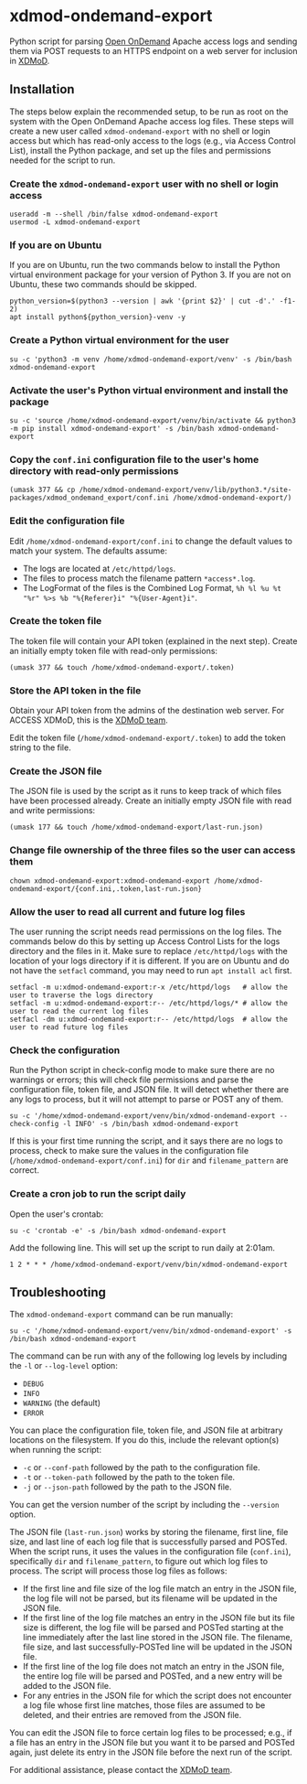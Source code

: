 # xdmod-ondemand-export
Python script for parsing [Open OnDemand](https://openondemand.org/) Apache access logs and sending them via POST requests to an HTTPS endpoint on a web server for inclusion in [XDMoD](https://open.xdmod.org).

## Installation
The steps below explain the recommended setup, to be run as root on the system with the Open OnDemand Apache access log files. These steps will create a new user called `xdmod-ondemand-export` with no shell or login access but which has read-only access to the logs (e.g., via Access Control List), install the Python package, and set up the files and permissions needed for the script to run.

### Create the `xdmod-ondemand-export` user with no shell or login access
```
useradd -m --shell /bin/false xdmod-ondemand-export
usermod -L xdmod-ondemand-export
```

### If you are on Ubuntu
If you are on Ubuntu, run the two commands below to install the Python virtual environment package for your version of Python 3. If you are not on Ubuntu, these two commands should be skipped.
```
python_version=$(python3 --version | awk '{print $2}' | cut -d'.' -f1-2)
apt install python${python_version}-venv -y
```

### Create a Python virtual environment for the user
```
su -c 'python3 -m venv /home/xdmod-ondemand-export/venv' -s /bin/bash xdmod-ondemand-export
```

### Activate the user's Python virtual environment and install the package
```
su -c 'source /home/xdmod-ondemand-export/venv/bin/activate && python3 -m pip install xdmod-ondemand-export' -s /bin/bash xdmod-ondemand-export
```

### Copy the `conf.ini` configuration file to the user's home directory with read-only permissions
```
(umask 377 && cp /home/xdmod-ondemand-export/venv/lib/python3.*/site-packages/xdmod_ondemand_export/conf.ini /home/xdmod-ondemand-export/)
```

### Edit the configuration file
Edit `/home/xdmod-ondemand-export/conf.ini` to change the default values to match your system. The defaults assume:
- The logs are located at `/etc/httpd/logs`.
- The files to process match the filename pattern `*access*.log`.
- The LogFormat of the files is the Combined Log Format, `%h %l %u %t "%r" %>s %b "%{Referer}i" "%{User-Agent}i"`.

### Create the token file
The token file will contain your API token (explained in the next step). Create an initially empty token file with read-only permissions:
```
(umask 377 && touch /home/xdmod-ondemand-export/.token)
```

### Store the API token in the file
Obtain your API token from the admins of the destination web server. For ACCESS XDMoD, this is the [XDMoD team](mailto:ccr-xdmod-help@buffalo.edu).

Edit the token file (`/home/xdmod-ondemand-export/.token`) to add the token string to the file.

### Create the JSON file
The JSON file is used by the script as it runs to keep track of which files have been processed already. Create an initially empty JSON file with read and write permissions:
```
(umask 177 && touch /home/xdmod-ondemand-export/last-run.json)
```

### Change file ownership of the three files so the user can access them
```
chown xdmod-ondemand-export:xdmod-ondemand-export /home/xdmod-ondemand-export/{conf.ini,.token,last-run.json}
```

### Allow the user to read all current and future log files
The user running the script needs read permissions on the log files. The commands below do this by setting up Access Control Lists for the logs directory and the files in it. Make sure to replace `/etc/httpd/logs` with the location of your logs directory if it is different. If you are on Ubuntu and do not have the `setfacl` command, you may need to run `apt install acl` first.
```
setfacl -m u:xdmod-ondemand-export:r-x /etc/httpd/logs   # allow the user to traverse the logs directory
setfacl -m u:xdmod-ondemand-export:r-- /etc/httpd/logs/* # allow the user to read the current log files
setfacl -dm u:xdmod-ondemand-export:r-- /etc/httpd/logs  # allow the user to read future log files
```

### Check the configuration
Run the Python script in check-config mode to make sure there are no warnings or errors; this will check file permissions and parse the configuration file, token file, and JSON file. It will detect whether there are any logs to process, but it will not attempt to parse or POST any of them.
```
su -c '/home/xdmod-ondemand-export/venv/bin/xdmod-ondemand-export --check-config -l INFO' -s /bin/bash xdmod-ondemand-export
```
If this is your first time running the script, and it says there are no logs to process, check to make sure the values in the configuration file (`/home/xdmod-ondemand-export/conf.ini`) for `dir` and `filename_pattern` are correct.

### Create a cron job to run the script daily
Open the user's crontab:
```
su -c 'crontab -e' -s /bin/bash xdmod-ondemand-export
```
Add the following line. This will set up the script to run daily at 2:01am.
```
1 2 * * * /home/xdmod-ondemand-export/venv/bin/xdmod-ondemand-export
```

## Troubleshooting
The `xdmod-ondemand-export` command can be run manually:
```
su -c '/home/xdmod-ondemand-export/venv/bin/xdmod-ondemand-export' -s /bin/bash xdmod-ondemand-export
```

The command can be run with any of the following log levels by including the `-l` or `--log-level` option:
* `DEBUG`
* `INFO`
* `WARNING` (the default)
* `ERROR`

You can place the configuration file, token file, and JSON file at arbitrary locations on the filesystem. If you do this, include the relevant option(s) when running the script:
* `-c` or `--conf-path` followed by the path to the configuration file.
* `-t` or `--token-path` followed by the path to the token file.
* `-j` or `--json-path` followed by the path to the JSON file.

You can get the version number of the script by including the `--version` option.

The JSON file (`last-run.json`) works by storing the filename, first line, file size, and last line of each log file that is successfully parsed and POSTed. When the script runs, it uses the values in the configuration file (`conf.ini`), specifically `dir` and `filename_pattern`, to figure out which log files to process. The script will process those log files as follows:
* If the first line and file size of the log file match an entry in the JSON file, the log file will not be parsed, but its filename will be updated in the JSON file.
* If the first line of the log file matches an entry in the JSON file but its file size is different, the log file will be parsed and POSTed starting at the line immediately after the last line stored in the JSON file. The filename, file size, and last successfully-POSTed line will be updated in the JSON file.
* If the first line of the log file does not match an entry in the JSON file, the entire log file will be parsed and POSTed, and a new entry will be added to the JSON file.
* For any entries in the JSON file for which the script does not encounter a log file whose first line matches, those files are assumed to be deleted, and their entries are removed from the JSON file.

You can edit the JSON file to force certain log files to be processed; e.g., if a file has an entry in the JSON file but you want it to be parsed and POSTed again, just delete its entry in the JSON file before the next run of the script.

For additional assistance, please contact the [XDMoD team](mailto:ccr-xdmod-help@buffalo.edu).
